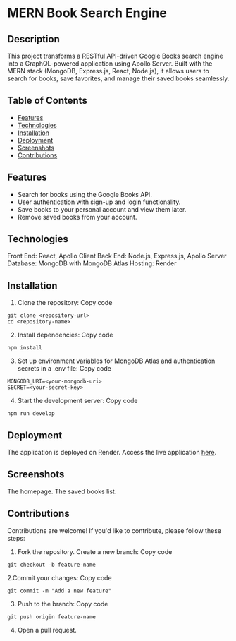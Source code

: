 # MERN Book Search Engine

## Description
This project transforms a RESTful API-driven Google Books search engine into a GraphQL-powered application using Apollo Server. Built with the MERN stack (MongoDB, Express.js, React, Node.js), it allows users to search for books, save favorites, and manage their saved books seamlessly.

## Table of Contents 
- [Features](#features)
- [Technologies](#technologies)
- [Installation](#installation)
- [Deployment](#deployment)
- [Screenshots](#screenshots)
- [Contributions](#contributions)



## Features
- Search for books using the Google Books API.
- User authentication with sign-up and login functionality.
- Save books to your personal account and view them later.
- Remove saved books from your account.

## Technologies
Front End: React, Apollo Client
Back End: Node.js, Express.js, Apollo Server
Database: MongoDB with MongoDB Atlas
Hosting: Render

## Installation
1. Clone the repository: Copy code
```
git clone <repository-url>
cd <repository-name>
```
2. Install dependencies: Copy code
```
npm install
```
3. Set up environment variables for MongoDB Atlas and authentication secrets in a .env file: Copy code
```
MONGODB_URI=<your-mongodb-uri>
SECRET=<your-secret-key>
```
4. Start the development server: Copy code
```
npm run develop
```

## Deployment
The application is deployed on Render. Access the live application [here]().

## Screenshots
The homepage.
The saved books list.

## Contributions
Contributions are welcome! If you'd like to contribute, please follow these steps:

1. Fork the repository.
Create a new branch: Copy code
```
git checkout -b feature-name
```
2.Commit your changes: Copy code
```
git commit -m "Add a new feature"
```
3. Push to the branch: Copy code
```
git push origin feature-name
```
4. Open a pull request.